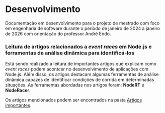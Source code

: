 # Desenvolvimento

Documentação em desenvolvimento para o projeto de mestrado com foco em engenharia de software durante o período de janeiro de 2024 a janeiro de 2026 com orientação do professor André Endo.

### Leitura de artigos relacionados a _event races_ em Node.js e ferramentas de análise dinâmica para identificá-los

Está sendo realizado a leitura de importantes artigos que explicam como _event races_ podem acontcer no desenvolvimento de aplicações com Node.js. Além disso, os artigos destacam algumas ferramentas de análise dinâmica capazes de identificar condições de corrida em determinadas situações. As ferramentas abordadas nos artigos foram: **NodeRT** e **NodeRacer**.

Os artigos mencionados podem ser encontrados na pasta [Artigos importantes](https://github.com/caio-ireno/Desenvolvimento-Mestrado).
